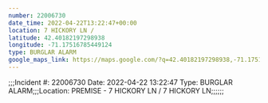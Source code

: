 ```yaml
---
number: 22006730
date_time: 2022-04-22T13:22:47+00:00
location: 7 HICKORY LN / 
latitude: 42.40182197298938
longitude: -71.17516785449124
type: BURGLAR ALARM
google_maps_link: https://maps.google.com/?q=42.40182197298938,-71.17516785449124
---
```


;;;Incident #: 22006730  Date: 2022-04-22 13:22:47   Type: BURGLAR ALARM;;;Location: PREMISE - 7 HICKORY LN / 7 HICKORY LN;;;;;;
